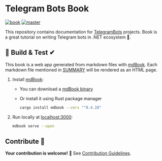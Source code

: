 # Telegram Bots Book

[![book](https://img.shields.io/badge/TelegramBots-Book-blue.svg?style=flat)](https://telegrambots.github.io/book/)
[![master](https://github.com/TelegramBots/book/actions/workflows/ci.yml/badge.svg)](https://github.com/TelegramBots/book/actions/workflows/ci.yml)

This repository contains documentation for [TelegramBots](https://github.com/TelegramBots) projects.
Book is a great tutorial on writing Telegram bots in .NET ecosystem 🤖.

## 🔨 Build & Test ✔

This book is a web app generated from markdown files with [mdBook].
Each markdown file mentioned in [SUMMARY](src/SUMMARY.md) will be rendered as an HTML page.

1. Install [mdBook]:
    - You can download a [mdBook binary]
    - Or install it using Rust package manager

      ```bash
      cargo install mdbook --vers "^0.4.28"
      ```

1. Run locally at [localhost:3000](http://localhost:3000):

    ```bash
    mdbook serve --open
    ```

## Contribute 👋

**Your contribution is welcome!** 🙂
See [Contribution Guidelines].

<!-- -->

[mdBook]: https://github.com/rust-lang/mdBook
[mdBook binary]: https://github.com/rust-lang/mdBook/releases
[Contribution Guidelines]: CONTRIBUTING.md

